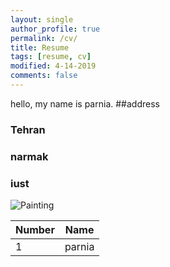 ```yaml
---
layout: single
author_profile: true
permalink: /cv/
title: Resume
tags: [resume, cv]
modified: 4-14-2019
comments: false
---
```



hello, my name is parnia.
##address

### Tehran
### narmak
### iust




![Painting](https://www.myclickmagazine.com/wp-content/uploads/2019/02/Photographing_Minimalism_Composition_Negative_Space_by_Dana_Walton_01.jpg)





|  Number | Name |
|---------|------|
|1        |parnia|
